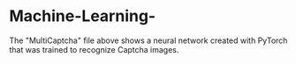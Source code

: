 # Machine-Learning-

The "MultiCaptcha" file above shows a neural network created with PyTorch that was trained to recognize Captcha images.
